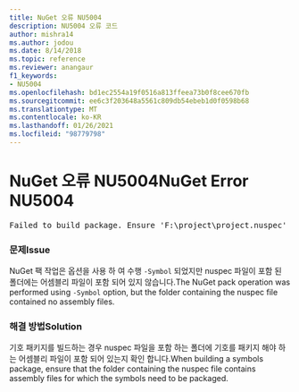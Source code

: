 ```yaml
---
title: NuGet 오류 NU5004
description: NU5004 오류 코드
author: mishra14
ms.author: jodou
ms.date: 8/14/2018
ms.topic: reference
ms.reviewer: anangaur
f1_keywords:
- NU5004
ms.openlocfilehash: bd1ec2554a19f0516a813ffeea73b0f8cee670fb
ms.sourcegitcommit: ee6c3f203648a5561c809db54ebeb1d0f0598b68
ms.translationtype: MT
ms.contentlocale: ko-KR
ms.lasthandoff: 01/26/2021
ms.locfileid: "98779798"
---
```

# <a name="nuget-error-nu5004"></a><span data-ttu-id="e1da2-103">NuGet 오류 NU5004</span><span class="sxs-lookup"><span data-stu-id="e1da2-103">NuGet Error NU5004</span></span>
<pre>Failed to build package. Ensure 'F:\project\project.nuspec' includes assembly files. For help on building symbols package, visit http://docs.nuget.org/.</pre>

### <a name="issue"></a><span data-ttu-id="e1da2-104">문제</span><span class="sxs-lookup"><span data-stu-id="e1da2-104">Issue</span></span>

<span data-ttu-id="e1da2-105">NuGet 팩 작업은 옵션을 사용 하 여 수행 `-Symbol` 되었지만 nuspec 파일이 포함 된 폴더에는 어셈블리 파일이 포함 되어 있지 않습니다.</span><span class="sxs-lookup"><span data-stu-id="e1da2-105">The NuGet pack operation was performed using `-Symbol` option, but the folder containing the nuspec file contained no assembly files.</span></span> 


### <a name="solution"></a><span data-ttu-id="e1da2-106">해결 방법</span><span class="sxs-lookup"><span data-stu-id="e1da2-106">Solution</span></span>

<span data-ttu-id="e1da2-107">기호 패키지를 빌드하는 경우 nuspec 파일을 포함 하는 폴더에 기호를 패키지 해야 하는 어셈블리 파일이 포함 되어 있는지 확인 합니다.</span><span class="sxs-lookup"><span data-stu-id="e1da2-107">When building a symbols package, ensure that the folder containing the nuspec file contains assembly files for which the symbols need to be packaged.</span></span>

